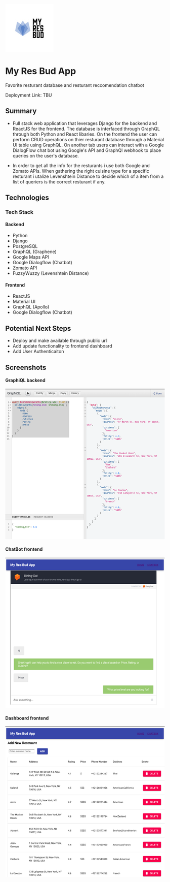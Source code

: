 ![MRB Logo](assets/logo.png)
# My Res Bud App

Favorite resturant database and resturant reccomendation chatbot

Deployment Link: TBU

## Summary

- Full stack web application that leverages Django for the backend and ReactJS for the frontend. The database is interfaced through GraphQL through both Python and React libaries. On the frontend the user can perform CRUD operations on thier resturant database through a Material UI table using GraphQL. On another tab users can interact with a Google DialogFlow chat bot using Google's API and GraphQl webhook to place queries on the user's database.

- In order to get all the info for the resturants i use both Google and Zomato APIs. When gathering the right cuisine type for a specific resturant i utalize Levenshtein Distance to decide which of a item from a list of queriers is the correct resturant if any.

## Technologies

### Tech Stack

#### Backend

- Python
- Django
- PostgreSQL
- GraphQL (Graphene)
- Google Maps API
- Google Dialogflow (Chatbot)
- Zomato API
- FuzzyWuzzy (Levenshtein Distance)

#### Frontend

- ReactJS
- Material UI
- GraphQL (Apollo)
- Google Dialogflow (Chatbot)

## Potential Next Steps

- Deploy and make available through public url
- Add update functionality to frontend dashboard
- Add User Authenticaiton

## Screenshots

#### GraphiQL backend 
![GQL Backend](assets/GraphiQL_BackEnd.png)

#### ChatBot frontend 
![Chatbot](assets/Chat_Bot_FrontEnd.png)

#### Dashboard frontend 
![MaterialUI Table](assets/Dashboard_FrontEnd.png)